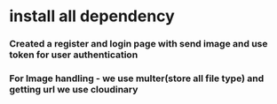 # install all dependency
<h3>Created a register and login page with send image and use token for user authentication</h3>
<h3>For Image handling - we use multer(store all file type) and getting url we use cloudinary</h3>